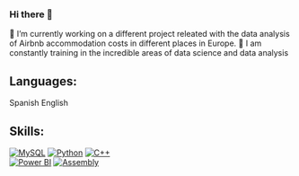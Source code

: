 ### Hi there 👋

<!--
**AlfonsinaMarti/AlfonsinaMarti** is a ✨ _special_ ✨ repository because its `README.md` (this file) appears on your GitHub profile.-->

🔭 I’m currently working on a different project releated with the data analysis of Airbnb accommodation costs in different places in Europe.
🌱 I am constantly training in the incredible areas of data science and data analysis

## Languages:
Spanish
English

## Skills:
[![MySQL](https://img.shields.io/static/v1?label=<LABEL>&message=<MESSAGE>&color=<COLOR>style=plastic&logo=appveyorColor=white&labelColor=101010)]()
[![Python](style=plastic&logo=appveyorColor=white&labelColor=101010)]()
[![C++](style=plastic&logo=appveyorColor=white&labelColor=101010)]()
</br>
[![Power BI](style=plastic&logo=appveyorColor=white&labelColor=101010)]()
[![Assembly](style=plastic&logo=appveyorColor=white&labelColor=101010)]()
</br>
